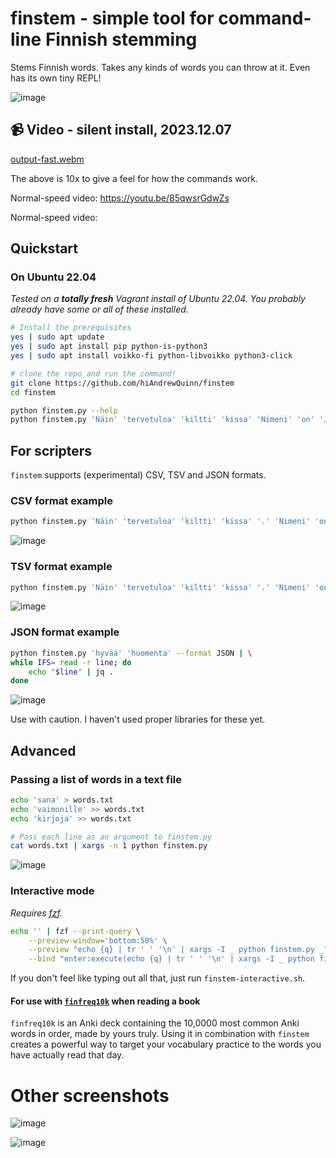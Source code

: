# finstem - simple tool for command-line Finnish stemming

Stems Finnish words. Takes any kinds of words you can throw at it. Even has its own tiny REPL!

![image](https://github.com/hiAndrewQuinn/finstem/assets/53230903/9d0eef09-6d25-4519-9dab-8773edc555a8)

## 📹 Video - silent install, 2023.12.07

[output-fast.webm](https://github.com/hiAndrewQuinn/finstem/assets/53230903/b9f5bb51-4a0d-4189-9876-14ca4b50da0e)

The above is 10x to give a feel for how the commands work. 

Normal-speed video: https://youtu.be/85qwsrGdwZs


Normal-speed video: 

## Quickstart

### On Ubuntu 22.04

_Tested on a **totally fresh** Vagrant install of Ubuntu 22.04. You probably already have some or all of these installed._

```bash
# Install the prerequisites
yes | sudo apt update
yes | sudo apt install pip python-is-python3
yes | sudo apt install voikko-fi python-libvoikko python3-click

# clone the repo and run the command!
git clone https://github.com/hiAndrewQuinn/finstem
cd finstem

python finstem.py --help
python finstem.py 'Näin' 'tervetuloa' 'kiltti' 'kissa' 'Nimeni' 'on' 'Jeff'
```

## For scripters

`finstem` supports (experimental) CSV, TSV and JSON formats. 

### CSV format example

```bash
python finstem.py 'Näin' 'tervetuloa' 'kiltti' 'kissa' '.' 'Nimeni' 'on' 'Jeff' --format CSV | csvlook
```

![image](https://github.com/hiAndrewQuinn/finstem/assets/53230903/95b28509-b134-4915-a781-5d9eb1365ea8)

### TSV format example

```bash
python finstem.py 'Näin' 'tervetuloa' 'kiltti' 'kissa' '.' 'Nimeni' 'on' 'Jeff' --format TSV | awk '{print $3 " <~> " $2 " <~> " $1}'
```

![image](https://github.com/hiAndrewQuinn/finstem/assets/53230903/4d2304a9-1848-4d85-af48-cdf2bc75c142)


### JSON format example

```bash
python finstem.py 'hyvää' 'huomenta' --format JSON | \
while IFS= read -r line; do
    echo "$line" | jq .
done
```

![image](https://github.com/hiAndrewQuinn/finstem/assets/53230903/2784dd38-af83-4c11-bc5c-5b12c9ba5580)


Use with caution. I haven't used proper libraries for these yet.

## Advanced

### Passing a list of words in a text file

```bash
echo 'sana' > words.txt
echo 'vaimonille' >> words.txt
echo 'kirjoja' >> words.txt

# Pass each line as an argument to finstem.py
cat words.txt | xargs -n 1 python finstem.py
```

![image](https://user-images.githubusercontent.com/53230903/230723659-e016d3be-77ed-4a2b-9ce0-a3fb16ef10a0.png)

### Interactive mode

_Requires [fzf](https://github.com/junegunn/fzf)._

```bash
echo '' | fzf --print-query \
	--preview-window='bottom:50%' \
	--preview "echo {q} | tr ' ' '\n' | xargs -I _ python finstem.py _" \
	--bind "enter:execute(echo {q} | tr ' ' '\n' | xargs -I _ python finstem.py _)+abort"
```

If you don't feel like typing out all that, just run `finstem-interactive.sh`.


#### For use with [`finfreq10k`](https://ankiweb.net/shared/info/1149950470) when reading a book

`finfreq10k` is an Anki deck containing the 10,0000 most common Anki words in
order, made by yours truly. Using it in combination with `finstem` creates a
powerful way to target your vocabulary practice to the words you have actually
read that day.

# Other screenshots


![image](https://github.com/hiAndrewQuinn/finstem/assets/53230903/004fbbc1-3088-4efd-a484-0b04f6db309b)

![image](https://github.com/hiAndrewQuinn/finstem/assets/53230903/093efe66-3688-4358-a5b1-6e022a5f79f1)

